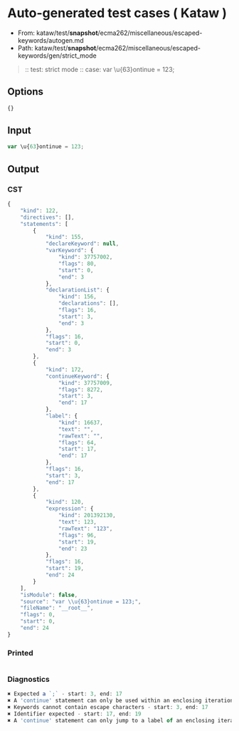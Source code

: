 # Auto-generated test cases ( Kataw )
- From: kataw/test/__snapshot__/ecma262/miscellaneous/escaped-keywords/autogen.md
- Path: kataw/test/__snapshot__/ecma262/miscellaneous/escaped-keywords/gen/strict_mode
> :: test: strict mode
> :: case: var \u{63}ontinue = 123;
## Options

`````js
{}
`````
## Input

`````js
var \u{63}ontinue = 123;
`````
## Output

### CST

```javascript
{
    "kind": 122,
    "directives": [],
    "statements": [
        {
            "kind": 155,
            "declareKeyword": null,
            "varKeyword": {
                "kind": 37757002,
                "flags": 80,
                "start": 0,
                "end": 3
            },
            "declarationList": {
                "kind": 156,
                "declarations": [],
                "flags": 16,
                "start": 3,
                "end": 3
            },
            "flags": 16,
            "start": 0,
            "end": 3
        },
        {
            "kind": 172,
            "continueKeyword": {
                "kind": 37757009,
                "flags": 8272,
                "start": 3,
                "end": 17
            },
            "label": {
                "kind": 16637,
                "text": "",
                "rawText": "",
                "flags": 64,
                "start": 17,
                "end": 17
            },
            "flags": 16,
            "start": 3,
            "end": 17
        },
        {
            "kind": 120,
            "expression": {
                "kind": 201392130,
                "text": 123,
                "rawText": "123",
                "flags": 96,
                "start": 19,
                "end": 23
            },
            "flags": 16,
            "start": 19,
            "end": 24
        }
    ],
    "isModule": false,
    "source": "var \\u{63}ontinue = 123;",
    "fileName": "__root__",
    "flags": 0,
    "start": 0,
    "end": 24
}
```

### Printed

```javascript

```

### Diagnostics

```javascript
✖ Expected a `;` - start: 3, end: 17
✖ A 'continue' statement can only be used within an enclosing iteration statement. - start: 3, end: 17
✖ Keywords cannot contain escape characters - start: 3, end: 17
✖ Identifier expected - start: 17, end: 19
✖ A 'continue' statement can only jump to a label of an enclosing iteration statement. - start: 3, end: 19

```

